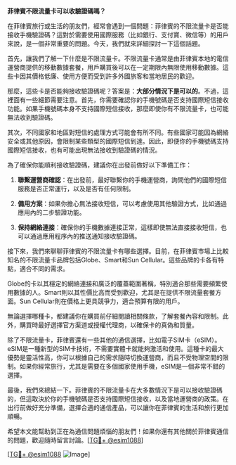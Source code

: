 **菲律賓不限流量卡可以收驗證碼嗎？**

在菲律賓旅行或生活的朋友們，經常會遇到一個問題：菲律賓的不限流量卡是否能接收手機驗證碼？這對於需要使用國際服務（比如銀行、支付寶、微信等）的用戶來說，是一個非常重要的問題。今天，我們就來詳細探討一下這個話題。

首先，讓我們了解一下什麼是不限流量卡。不限流量卡通常是由菲律賓本地的電信運營商提供的移動數據套餐，用戶購買後可以在一定期限內無限使用移動數據。這些卡因其價格低廉、使用方便而受到許多外國旅客和當地居民的歡迎。

那麼，這些卡是否能夠接收驗證碼呢？答案是：**大部分情況下是可以的**。不過，這裡面有一些細節需要注意。首先，你需要確認你的手機號碼是否支持國際短信接收功能。如果手機號碼本身不支持國際短信接收，那麼即使你有不限流量卡，也可能無法收到驗證碼。

其次，不同國家和地區對短信的處理方式可能會有所不同。有些國家可能因為網絡安全或其他原因，會限制某些類型的國際短信到達。因此，即便你的手機號碼支持國際短信接收，也有可能出現無法接收到驗證碼的情況。

為了確保你能順利接收驗證碼，建議你在出發前做好以下準備工作：

1. **聯繫運營商確認**：在出發前，最好聯繫你的手機運營商，詢問他們的國際短信服務是否正常運行，以及是否有任何限制。
   
2. **備用方案**：如果你擔心無法接收短信，可以考慮使用其他驗證方式，比如通過應用內的二步驗證功能。

3. **保持網絡連接**：確保你的手機數據連接正常，這樣即使無法直接接收短信，也可以通過應用程序內的推送通知接收驗證碼。

接下來，我們來聊聊菲律賓的不限流量卡有哪些選擇。目前，在菲律賓市場上比較知名的不限流量卡品牌包括Globe、Smart和Sun Cellular。這些品牌的卡各有特點，適合不同的需求。

Globe的卡以其穩定的網絡連接和廣泛的覆蓋範圍著稱，特別適合那些需要頻繁使用數據的人。Smart則以其性價比高而受到歡迎，尤其是在提供不限流量套餐方面。Sun Cellular則在價格上更具競爭力，適合預算有限的用戶。

無論選擇哪種卡，都建議你在購買前仔細閱讀相關條款，了解套餐內容和限制。此外，購買時最好選擇官方渠道或授權代理商，以確保卡的真偽和質量。

除了不限流量卡，菲律賓還有一些其他的通信選擇，比如電子SIM卡（eSIM）。eSIM是一種新型的SIM卡技術，不需要實體卡就能夠激活和使用。這種卡的最大優勢是靈活性高，你可以根據自己的需求隨時切換運營商，而且不受物理空間的限制。如果你經常旅行，尤其是需要在多個國家使用手機，eSIM是一個非常不錯的選擇。

最後，我們來總結一下。菲律賓的不限流量卡在大多數情況下是可以接收驗證碼的，但這取決於你的手機號碼是否支持國際短信接收，以及當地運營商的政策。在出行前做好充分準備，選擇合適的通信產品，可以讓你在菲律賓的生活和旅行更加順暢。

希望本文能幫助到正在為通信問題煩惱的朋友們！如果你還有其他關於菲律賓通信的問題，歡迎隨時留言討論。[[TG💪+ @esim1088](https://t.me/s/esim1088)]

[[TG💪+ @esim1088](https://t.me/s/esim1088) ![Image](https://i.postimg.cc/4NQfJmqS/Snipaste-2025-05-13-00-14-12.png)]